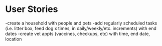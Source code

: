 # User Stories

-create a household with people and pets
-add regularly scheduled tasks (i.e. litter box, feed dog x times, in daily/weekly/etc. increments) with end dates
-create vet appts (vaccines, checkups, etc) with time, end date, location